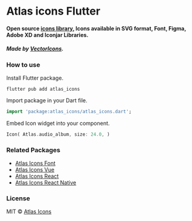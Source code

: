 # Atlas icons Flutter

#### Open source [icons library](http://atlasicons.vectopus.com/), Icons available in SVG format, Font, Figma, Adobe XD and Iconjar Libraries.

##### _Made by [VectorIcons](http://vectoricons.net/)._

### How to use
Install Flutter package.

```flutter pub add atlas_icons```

Import package in your Dart file.
```dart
import 'package:atlas_icons/atlas_icons.dart';
```

Embed Icon widget into your component.

```dart
Icon( Atlas.audio_album, size: 24.0, )
```

### Related Packages
- [Atlas Icons Font](https://github.com/Vectopus/Atlas-icons-font)
- [Atlas Icons Vue](https://github.com/Vectopus/Atlas-icons-vue)
- [Atlas Icons React](https://github.com/Vectopus/Atlas-icons-react)
- [Atlas Icons React Native](https://github.com/Vectopus/Atlas-icons-react-native)

### License
MIT © [Atlas Icons](https://github.com/Vectopus/Atlas-icons-flutter/blob/main/LICENSE)
